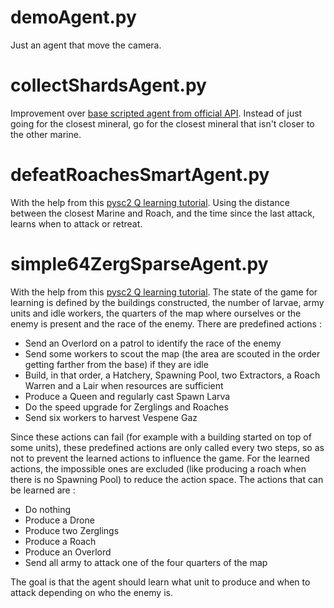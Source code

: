 # demoAgent.py
Just an agent that move the camera.

# collectShardsAgent.py
Improvement over [base scripted agent from official API](https://github.com/deepmind/pysc2/blob/master/pysc2/agents/scripted_agent.py).
Instead of just going for the closest mineral, go for the closest mineral that isn't closer to the other marine.

# defeatRoachesSmartAgent.py
With the help from this [pysc2 Q learning tutorial](https://itnext.io/refine-your-sparse-pysc2-agent-a3feb189bc68).
Using the distance between the closest Marine and Roach, and the time since the last attack, learns when to attack or retreat.

# simple64ZergSparseAgent.py
With the help from this [pysc2 Q learning tutorial](https://itnext.io/refine-your-sparse-pysc2-agent-a3feb189bc68).
The state of the game for learning is defined by the buildings constructed, the number of larvae, army units and idle workers, the quarters of the map where ourselves or the enemy is present and the race of the enemy.
There are predefined actions :
- Send an Overlord on a patrol to identify the race of the enemy
- Send some workers to scout the map (the area are scouted in the order getting farther from the base) if they are idle
- Build, in that order, a Hatchery, Spawning Pool, two Extractors, a Roach Warren and a Lair when resources are sufficient
- Produce a Queen and regularly cast Spawn Larva
- Do the speed upgrade for Zerglings and Roaches
- Send six workers to harvest Vespene Gaz

Since these actions can fail (for example with a building started on top of some units), these predefined actions are only called every two steps, so as not to prevent the learned actions to influence the game.
For the learned actions, the impossible ones are excluded (like producing a roach when there is no Spawning Pool) to reduce the action space.
The actions that can be learned are :
- Do nothing
- Produce a Drone
- Produce two Zerglings
- Produce a Roach
- Produce an Overlord
- Send all army to attack one of the four quarters of the map

The goal is that the agent should learn what unit to produce and when to attack depending on who the enemy is.